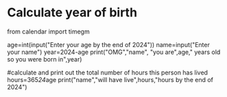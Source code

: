 
# Calculate year of birth
from calendar import timegm

age=int(input("Enter your age by the end of 2024"))
name=input("Enter your name")
year=2024-age
print("OMG","name", "you are",age," years old so you were born in",year)

#calculate and print out the total number of hours this person has lived
hours=365*24*age
print("name","will have live",hours,"hours by the end of 2024")
